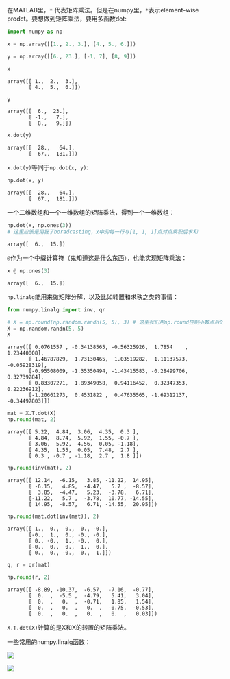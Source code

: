 
在MATLAB里，`*` 代表矩阵乘法。但是在numpy里，`*`表示element-wise prodct。要想做到矩阵乘法，要用多函数dot:


```python
import numpy as np
```


```python
x = np.array([[1., 2., 3.], [4., 5., 6.]])

y = np.array([[6., 23.], [-1, 7], [8, 9]])
```


```python
x
```




    array([[ 1.,  2.,  3.],
           [ 4.,  5.,  6.]])




```python
y
```




    array([[  6.,  23.],
           [ -1.,   7.],
           [  8.,   9.]])




```python
x.dot(y)
```




    array([[  28.,   64.],
           [  67.,  181.]])



`x.dot(y)`等同于`np.dot(x, y)`:


```python
np.dot(x, y)
```




    array([[  28.,   64.],
           [  67.,  181.]])



一个二维数组和一个一维数组的矩阵乘法，得到一个一维数组：


```python
np.dot(x, np.ones(3))  
# 这里应该是用狂了boradcasting，x中的每一行与[1, 1, 1]点对点乘积后求和
```




    array([  6.,  15.])



`@`作为一个中缀计算符（鬼知道这是什么东西），也能实现矩阵乘法：


```python
x @ np.ones(3)
```




    array([  6.,  15.])



`np.linalg`能用来做矩阵分解，以及比如转置和求秩之类的事情：


```python
from numpy.linalg import inv, qr
```


```python
# X = np.round(np.random.randn(5, 5), 3) # 这里我们用np.round控制小数点后的位数，看起来更舒服一些
X = np.random.randn(5, 5)
X
```




    array([[ 0.0761557 , -0.34138565, -0.56325926,  1.7854    ,  1.23440008],
           [ 1.46787829,  1.73130465,  1.03519282,  1.11137573, -0.05928319],
           [-0.95508009, -1.35350494, -1.43415583, -0.28499706,  0.32739284],
           [ 0.83307271,  1.89349058,  0.94116452,  0.32347353,  0.22236912],
           [-1.20661273,  0.4531822 ,  0.47635565, -1.69312137, -0.34497803]])




```python
mat = X.T.dot(X)
np.round(mat, 2)
```




    array([[ 5.22,  4.84,  3.06,  4.35,  0.3 ],
           [ 4.84,  8.74,  5.92,  1.55, -0.7 ],
           [ 3.06,  5.92,  4.56,  0.05, -1.18],
           [ 4.35,  1.55,  0.05,  7.48,  2.7 ],
           [ 0.3 , -0.7 , -1.18,  2.7 ,  1.8 ]])




```python
np.round(inv(mat), 2)
```




    array([[ 12.14,  -6.15,   3.85, -11.22,  14.95],
           [ -6.15,   4.85,  -4.47,   5.7 ,  -8.57],
           [  3.85,  -4.47,   5.23,  -3.78,   6.71],
           [-11.22,   5.7 ,  -3.78,  10.77, -14.55],
           [ 14.95,  -8.57,   6.71, -14.55,  20.95]])




```python
np.round(mat.dot(inv(mat)), 2)
```




    array([[ 1.,  0.,  0.,  0., -0.],
           [-0.,  1.,  0., -0., -0.],
           [ 0., -0.,  1., -0.,  0.],
           [-0.,  0.,  0.,  1.,  0.],
           [ 0.,  0., -0.,  0.,  1.]])




```python
q, r = qr(mat)
```


```python
np.round(r, 2)
```




    array([[ -8.89, -10.37,  -6.57,  -7.16,  -0.77],
           [  0.  ,  -5.5 ,  -4.79,   5.41,   3.04],
           [  0.  ,   0.  ,  -0.71,   1.85,   1.54],
           [  0.  ,   0.  ,   0.  ,  -0.75,  -0.53],
           [  0.  ,   0.  ,   0.  ,   0.  ,   0.03]])



`X.T.dot(X)`计算的是X和X的转置的矩阵乘法。

一些常用的numpy.linalg函数：

![](http://oydgk2hgw.bkt.clouddn.com/pydata-book/3jol9.png)

![](http://oydgk2hgw.bkt.clouddn.com/pydata-book/5nfep.png)


```python

```
